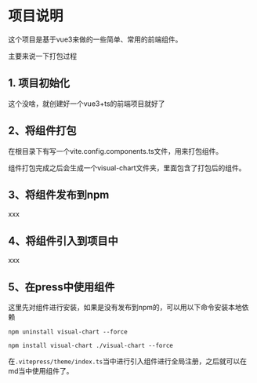 # 项目说明

这个项目是基于vue3来做的一些简单、常用的前端组件。

主要来说一下打包过程

## 1. 项目初始化

这个没啥，就创建好一个vue3+ts的前端项目就好了

## 2、将组件打包

在根目录下有写一个vite.config.components.ts文件，用来打包组件。

组件打包完成之后会生成一个visual-chart文件夹，里面包含了打包后的组件。

## 3、将组件发布到npm

xxx

## 4、将组件引入到项目中

xxx

## 5、在press中使用组件

这里先对组件进行安装，如果是没有发布到npm的，可以用以下命令安装本地依赖

```shell
npm uninstall visual-chart --force

npm install visual-chart ./visual-chart --force
```

在`.vitepress/theme/index.ts`当中进行引入组件进行全局注册，之后就可以在md当中使用组件了。